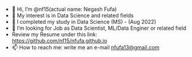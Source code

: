 - 👋 Hi, I’m @nf15(actual name: Negash Fufa)
- 👀 My interest is in Data Science and related fields
- 🌱 I completed my study in Data Science (MS) - (Aug 2022)
- 💞️ I’m looking for Job as Data Scientist, ML/Data Enginer or related field
- Review my Resume under this link: https://github.com/nf15/nfufa.github.io
- 📫 How to reach me: write me an e-mail
              nfufa13@gmail.com

<!---
nfufa/nfufa is a ✨ special ✨ repository because its `README.md` (this file) appears on your GitHub profile.
You can click the Preview link to take a look at your changes.
--->
